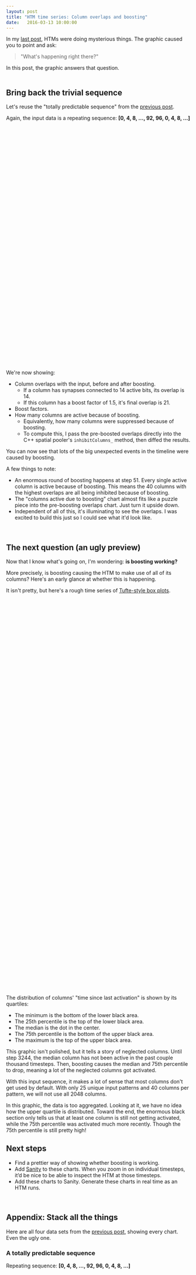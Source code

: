 ```yaml
---
layout: post
title: "HTM time series: Column overlaps and boosting"
date:   2016-03-13 10:00:00
---
```


<script src="//d3js.org/d3.v3.min.js" charset="utf-8"></script>
<script>
function insertCharts(node, inputDataUrl, columnStatesUrl, segmentsUrl, segmentLearningUrl,
                      columnOverlapsUrl, columnBoostedOverlapsUrl, allBoostFactorsUrl,
                      activeDueToBoostingUrl, timeSinceActiveUrl) {
    //
    // SHARED STATE
    //
    var chartWidth = 600,
        chartLeft = 40,
        x = d3.scale.linear()
            .range([0, chartWidth]),
        onxscalechanged = [], // callbacks
        onZoomScaleExtentChanged = [], // callbacks
        timestepCount,
        zoom = d3.behavior.zoom()
            .on('zoom', function() {
                // Enforce a translateExtent
                if (x(0) > x.range()[0]) {
                    zoom.translate([0, zoom.translate()[1]]);
                }
                else if (x(timestepCount) < x.range()[1]) {
                    var xDomain = x.domain(),
                        domainWidth = xDomain[1] - xDomain[0],
                        leftMostInDataSpace = timestepCount - domainWidth;
                    zoom.translate([-(leftMostInDataSpace * zoom.scale()),
                                    zoom.translate()[1]]);
                }
                onxscalechanged.forEach(function(f) { f(true); });
            }),
        container = d3.select(node).append('div')
            .style('position', 'relative'),
        charts = container.append('div')
            .style('position', 'absolute')
            .style('left', chartLeft + 'px'),
        xSamplesDomain = [null, null],
        xSamples = [],
        overlapColorScale = d3.scale.linear()
            .domain([Number.MAX_VALUE, -1])
            .range(['whitesmoke', 'black']),
        onOverlapColorScaleChanged = []; // callbacks

    function onTimestepCountKnown(count) {
        if (!timestepCount || count > timestepCount) {
            timestepCount = count;
            // Set the domain to [0, count], but do this charade because the zoom's
            // scale is encapsulated and we can't change it without changing the
            // domain. A zoom scale of 1 means that the data space and pixel space
            // are equal.
            var scale = chartWidth / count;
            x.domain([0,chartWidth]);
            zoom.x(x);
            zoom.scale(scale);
            zoom.scaleExtent([chartWidth / count, Math.max(40, scale)]);
            onZoomScaleExtentChanged.forEach(function(f) { f(); });
        }
    }

    function xResample() {
        var extent = x.domain();
        if (xSamplesDomain[0] == extent[0] && xSamplesDomain[1] == extent[1]) {
            // No need to resample.
            return;
        }

        var xSamplesNew;
        if (extent[1] - extent[0] > chartWidth) {
            var bucketWidth = (extent[1] - extent[0]) / chartWidth,
                iPrevious = 0;
            xSamplesNew = d3.range(extent[0], extent[1], bucketWidth)
                .slice(0, chartWidth) // Floating point math can cause an extra.
                .map(function(x) {
                    var data = {x0: x, x1: Math.min(x + bucketWidth, extent[1])};
                    while (iPrevious < xSamples.length &&
                           xSamples[iPrevious].x < data.x0) {
                        iPrevious++;
                    }

                    if (iPrevious < xSamples.length &&
                        xSamples[iPrevious].x < data.x1) {
                        // When zooming / panning, the behavior is less
                        // jarring if we reuse samples rather than
                        // grabbing a new random sample.
                        data.x = xSamples[iPrevious].x;
                    }
                    else {
                        // Choose randomly from the interval.
                        // Otherwise with repeating patterns we'll have aliasing.
                        data.x = Math.random() * (data.x1 - data.x0) + data.x0;
                        data.x = Math.round(data.x);
                        if (data.x < data.x0) {
                            data.x++;
                        }
                        else if (data.x >= data.x1) {
                            data.x--;
                        }
                    }

                    return data;
                });
        }
        else {
            // No sampling needed.
            xSamplesNew = d3.range(Math.floor(extent[0]), extent[1])
                .map(function(x) { return {x0: x, x: x, x1: x + 1 };});
        }
        xSamples = xSamplesNew;
        xSamplesDomain = [extent[0], extent[1]];
    }

    //
    // ZOOM WIDGET
    //
    (function() {
        function interpolateZoom(translate, scale, onchange) {
            var self = this;
            return d3.transition().duration(350).tween('zoom', function () {
                var iTranslate = d3.interpolate(zoom.translate(), translate),
                    iScale = d3.interpolate(zoom.scale(), scale);
                return function (t) {
                    zoom
                        .scale(iScale(t))
                        .translate(iTranslate(t));
                    onchange();
                };
            });
        }

        function zoomTowardCenter(scale, animate) {
            var extent = x.domain(),
                center = ((extent[1] - extent[0]) / 2) + extent[0],
                timestepsPerPixel = 1/scale,
                nTimesteps = chartWidth * timestepsPerPixel,
                newLeftmost = Math.max(0, center - (nTimesteps/2)),
                translate = [-newLeftmost * scale, 0];

            if (animate) {
                interpolateZoom(translate, scale,
                                function () {
                                    onxscalechanged.forEach(function(f) { f(true); });
                                });
            }
            else {
                zoom.scale(scale);
                zoom.translate(translate);
                onxscalechanged.forEach(function(f) { f(false); });
            }
        }
        var zoomer = container.append('svg')
                .attr('width', 22)
                .attr('height', 102)
                .style('position', 'absolute')
                .style('top', '20px')
                .style('left', 0)
                .append('g')
                .attr('transform', 'translate(1,1)'),
            grooveHeight = 60,
            knobWidth = 20,
            knobHeight = 4,
            groove = zoomer.append('g')
                .attr('transform', 'translate(0, 20)'),
            grooveY = d3.scale.log()
                .domain([1, 5]) // default while waiting for csv
                .range([grooveHeight - knobHeight, 0]);
        onZoomScaleExtentChanged.push(function() {
            grooveY.domain(zoom.scaleExtent());
            placeKnob();
        });
        groove.append('rect')
            .attr('x', 8)
            .attr('y', 0)
            .attr('width', 3)
            .attr('height', 60)
            .attr('stroke', 'lightgray')
            .attr('fill', 'none');
        groove.append('rect')
            .attr('class', 'clickable')
            .attr('width', 20)
            .attr('height', 60)
            .attr('stroke', 'none')
            .attr('fill', 'transparent')
            .on('click', function () {
                var y = d3.event.clientY - d3.event.target.getBoundingClientRect().top;
                zoomTowardCenter(grooveY.invert(y), false);
            });

        [{text: '+',
          translateY: 0,
          onclick: function() {
              var y = Math.max(0, grooveY(zoom.scale()) - 5);
              zoomTowardCenter(grooveY.invert(y), true);
          }},
         {text: '-',
          translateY: grooveHeight + 20,
          onclick: function() {
              var y = Math.min(grooveHeight - knobHeight, grooveY(zoom.scale()) + 5);
              zoomTowardCenter(grooveY.invert(y), true);
          }}]
            .forEach(function(spec) {
                var button = zoomer.append('g')
                        .attr('transform', 'translate(0,' +
                              spec.translateY + ')');
                button.append('text')
                    .attr('class', 'noselect')
                    .attr('x', 10)
                    .attr('y', 10)
                    .attr('dy', '.26em')
                    .attr('text-anchor', 'middle')
                    .style('font', '15px sans-serif')
                    .style('font-weight', 'bold')
                    .style('fill', 'gray')
                    .text(spec.text);
                button.append('rect')
                    .attr('width', 20)
                    .attr('height', 20)
                    .attr('stroke-width', 1)
                    .attr('stroke', 'gray')
                    .attr('fill', 'transparent')
                    .attr('class', 'clickable')
                    .on('click', spec.onclick);
            });

        var knob = groove.append('g')
                .attr('class', 'draggable')
                .attr('transform', function(d) {
                    return 'translate(0,' + grooveY(d) + ')';
                }),
            knobProgress = knob.append('rect')
                .attr('height', knobHeight)
                .attr('fill', 'black')
                .attr('stroke', 'none'),
            knobTitle = knob.append('title');
        knob.append('rect')
            .attr('width', knobWidth)
            .attr('height', knobHeight)
            .attr('fill', 'transparent')
            .attr('stroke', 'gray')
            .call(d3.behavior.drag()
                  .on('dragstart', function() {
                      zoomer.classed('dragging', true);
                  })
                  .on('drag', function() {
                      var y = d3.event.sourceEvent.clientY -
                              groove.node().getBoundingClientRect().top;
                      y = Math.max(0, y);
                      y = Math.min(grooveHeight - knobHeight, y);
                      zoomTowardCenter(grooveY.invert(y));
                  })
                  .on('dragend', function() {
                      zoomer.classed('dragging', false);
                  }));

        function placeKnob() {
            var scale = zoom.scale(),
                sampleRate = Math.min(scale, 1);
            knob.attr('transform', 'translate(0,' + grooveY(scale) + ')');
            knobProgress.attr('width', knobWidth * sampleRate);
            knobTitle.text(sampleRate == 1 ?
                           "Displaying every timestep in this interval." :
                           ("Due to limited pixels, only " +
                            Math.round(sampleRate*100) +
                            "% of timesteps in this interval are shown."));
        }

        onxscalechanged.push(placeKnob);
    })();

    //
    // SHARED CHART CODE
    //
    function layeredTimeSeries() {
        var colorScale,
            x,
            y;

        function stretch(selection) {
            selection.each(function(data) {
                var pixelsPerTimestep =
                        (x.range()[1] - x.range()[0]) /
                        (x.domain()[1] - x.domain()[0]);
                d3.select(this).selectAll('.stretchMe')
                    .attr('transform', 'scale(' + pixelsPerTimestep +
                          ',1)translate(' + (-x.domain()[0]) + ',0)');
            });
        }

        var chart = function (selection) {
            selection.each(function(data) {
                var stretchMe = d3.select(this).selectAll('.stretchMe')
                        .data([data]);
                stretchMe.enter()
                    .append('g')
                    .attr('class', 'stretchMe');

                var layer = stretchMe.selectAll('.layer')
                        .data(function (d) {return d;});
                layer.enter()
                    .append('path')
                    .attr('class', 'layer')
                    .attr('stroke', 'none');
                layer
                    .attr('fill', function(d, i) { return colorScale(d.key); });
                layer.exit()
                    .remove();

                layer.attr('d', function (data) {
                    var ds = data.values;
                    return ds.map(function(d) {
                        var x0 = d.x0,
                            x1 = d.x1,
                            y0 = y(d.y0 + d.y),
                            y1 = y(d.y0);
                        return ['M', x0, y0,
                                'L', x1, y0,
                                'L', x1, y1,
                                'L', x0, y1,
                                'Z'].join(' ');
                    }).join(' ');
                });

                layer.exit().remove();
            }).call(stretch);
        };

        chart.stretch = stretch;

        chart.colorScale = function(_) {
            if (!arguments.length) return colorScale;
            colorScale = _;
            return chart;
        };

        chart.x = function(_) {
            if (!arguments.length) return x;
            x = _;
            return chart;
        };

        chart.y = function(_) {
            if (!arguments.length) return y;
            y = _;
            return chart;
        };

        return chart;
    }

    function boxPlotTimeSeries() {
        var x,
            y;

        function stretch(selection) {
            selection.each(function(data) {
                var pixelsPerTimestep =
                        (x.range()[1] - x.range()[0]) /
                        (x.domain()[1] - x.domain()[0]);
                d3.select(this).selectAll('.stretchMe')
                    .attr('transform', 'scale(' + pixelsPerTimestep +
                          ',1)translate(' + (-x.domain()[0]) + ',0)');
            });
        }

        var chart = function (selection) {
            selection.each(function(data) {
                var stretchMe = d3.select(this).selectAll('.stretchMe')
                        .data([data]);
                stretchMe.enter()
                    .append('g')
                    .attr('class', 'stretchMe');

                var column = stretchMe.selectAll('.column')
                        .data(function (d) { return d; });

                var entering = column.enter()
                        .append('g')
                        .attr('class', 'column');

                column
                    .attr('transform', function(data, i) {
                        return 'translate(' + data.x0 + ',0)';
                    });

                entering.append('rect')
                    .attr('class', 'top')
                    .attr('x', 0);
                entering.append('rect')
                    .attr('class', 'bottom')
                    .attr('x', 0);
                entering.append('ellipse')
                    .attr('class', 'median');

                column.exit()
                    .remove();

                column.select('rect.top')
                    .attr('y', function(data, i) { return y(data['max']); })
                    .attr('height', function(data, i) {
                        return Math.max(1, y(data.q3) - y(data.max));
                    })
                    .attr('width', function(data, i) { return data.x1 - data.x0; });

                column.select('rect.bottom')
                    .attr('y', function(data, i) { return y(data['q1']); })
                    .attr('height', function(data, i) {
                        return Math.max(1, y(data.min) - y(data.q1));
                    })
                    .attr('width', function(data, i) { return data.x1 - data.x0; });

                column.select('ellipse.median')
                    .attr('cx', function(data, i) {
                        return (data.x1 - data.x0) / 2;
                    })
                    .attr('cy', function(data, i) { return y(data.median); })
                    .attr('rx', function(data, i) { return (data.x1 - data.x0) / 2; })
                    .attr('ry', function(data, i) { return 1; });
            }).call(stretch);
        };

        chart.stretch = stretch;

        chart.x = function(_) {
            if (!arguments.length) return x;
            x = _;
            return chart;
        };

        chart.y = function(_) {
            if (!arguments.length) return y;
            y = _;
            return chart;
        };

        return chart;
    }

    //
    // SHARED X AXIS: TOP
    //
    (function() {
        var xAxis = d3.svg.axis()
                .scale(x)
                .tickPadding(3)
                .tickSize(0)
                .outerTickSize(0)
                .orient('top')
                .tickFormat(d3.format('d')),
            marginLeft = 3,
            svg = charts.append('svg')
                .attr('width', chartWidth + 10)
                .attr('height', 30)
                .style('position', 'relative')
                .style('left', -marginLeft + 'px'),
            xAxisNode = svg.append('g')
                .attr('class', 'x axis noselect')
                .attr('transform', 'translate(' + marginLeft + ',30)')
                .append('g');
        onxscalechanged.push(function () {
            var extent = x.domain(),
                domainWidth = extent[1] - extent[0],
                pixelsPerTimestep = chartWidth / domainWidth,
                tickShift = pixelsPerTimestep / 2;
            xAxis.ticks(Math.min(domainWidth, 15));
            xAxisNode.call(xAxis);
            xAxisNode.attr('transform', 'translate(' + tickShift + ',' + '0)');
        });
    })();

    //
    // INPUT DATA PLOT
    //
    (function() {
        if (!inputDataUrl) {
            return;
        }
        var margin = {top: 4, right: 300, bottom: 4, left: 0},
            height = 60 - margin.top - margin.bottom;

        var svg = charts.append('svg')
                .attr('width', chartWidth + margin.left + margin.right)
                .attr('height', height + margin.top + margin.bottom);

        var defs = svg.append('defs');
        defs.append('clipPath')
            .attr('id', 'clip0')
            .append('rect')
            .attr('width', chartWidth)
            .attr('height', height);

        d3.csv(inputDataUrl)
            .row(function(d) {
                var intKeys = ['input'];
                intKeys.forEach(function(k) {
                    d[k] = parseInt(d[k]);
                });
                return d;
            })
            .get(function(error, timesteps) {
                onTimestepCountKnown(timesteps.length);
                var chartNode = svg.append('g')
                        .attr('class', 'chart')
                        .attr('transform', 'translate(' + margin.left + ',' + margin.top + ')'),
                    help = chartNode.append('g')
                        .attr('transform', 'translate(' + (chartWidth+50) + ',10)');

                // Title and legend
                help.append('text')
                    .attr('class', 'noselect')
                    .attr('text-anchor', 'right')
                    .attr('x', 5)
                    .attr('y', 0)
                    .text('input data');

                // Chart
                var y = d3.scale.linear()
                        .domain(d3.extent(timesteps, function(d) { return d.input; }))
                        .range([height - 1, 0]),
                    drawTimeout = null,
                    chart = layeredTimeSeries()
                        .colorScale(d3.scale.ordinal()
                                    .domain([0])
                                    .range(['black']))
                        .x(x)
                        .y(y),
                    chartNodeInner = chartNode.append('g')
                        .style('clip-path', 'url(#clip0)');

                chartNode.append('rect')
                    .attr('fill-opacity', 0)
                    .attr('x', 0)
                    .attr('y', 0)
                    .attr('width', chartWidth)
                    .attr('height', height)
                    .call(zoom);

                function draw () {
                    // For this chart, don't sample. It obscures the data.
                    var layers = [{
                        key: 0,
                        values: timesteps.map(function(step, i) {
                            return {x0: i, x1: i + 1,
                                    y0: step['input'] - 0.5,
                                    y: 1};
                        })}];

                    chartNodeInner.datum(layers)
                        .call(chart);
                }

                onxscalechanged.push(function() {
                    chartNodeInner.call(chart.stretch);
                });

                // y axis
                chartNode.append('g')
                    .attr('transform', 'translate(' + chartWidth + ', 0)')
                    .attr('class', 'y axis')
                    .call(d3.svg.axis()
                          .scale(y)
                          .ticks(4)
                          .tickPadding(2)
                          .tickSize(4)
                          .outerTickSize(0)
                          .orient('right'));

                // Initial change
                draw();
                onxscalechanged.forEach(function (f) { f(); });
            });
    })
    ();

    //
    // COLUMN STATES PLOT
    //
    (function() {
        if (!columnStatesUrl) {
            return;
        }
        var margin = {top: 0, right: 300, bottom: 4, left: 0},
            height = 60 - margin.top - margin.bottom;

        var svg = charts.append('svg')
                .attr('width', chartWidth + margin.left + margin.right)
                .attr('height', height + margin.top + margin.bottom);

        var defs = svg.append('defs');
        defs.append('clipPath')
            .attr('id', 'clip1')
            .append('rect')
            .attr('width', chartWidth)
            .attr('height', height);

        d3.csv(columnStatesUrl)
            .row(function(d) {
                var intKeys = ['n-unpredicted-active-columns',
                               'n-predicted-active-columns',
                               'n-predicted-inactive-columns'];
                intKeys.forEach(function(k) {
                    d[k] = parseInt(d[k]);
                });
                return d;
            })
            .get(function(error, timesteps) {
                onTimestepCountKnown(timesteps.length);
                var stackOrder = [{key: 'n-unpredicted-active-columns',
                                   color: 'hsl(0,100%,50%)',
                                   activeText: 'active',
                                   predictedText: 'not predicted'},
                                  {key: 'n-predicted-active-columns',
                                   color: 'hsl(270,100%,40%)',
                                   activeText: 'active',
                                   predictedText: 'predicted'},
                                  {key: 'n-predicted-inactive-columns',
                                   color: 'hsla(210,100%,50%,0.5)',
                                   activeText: 'not active',
                                   predictedText: 'predicted'}],
                    yStackMax = d3.max(timesteps, function(d) {
                        return stackOrder.reduce(function(sum, o) {
                            return sum + d[o.key];
                        }, 0);
                    }),
                    chartNode = svg.append('g')
                        .attr('class', 'chart')
                        .attr('transform', 'translate(' + margin.left + ',' + margin.top + ')'),
                    stackColorScale = d3.scale.ordinal()
                        .domain(stackOrder.map(function(d) { return d.key; }))
                        .range(stackOrder.map(function(d) { return d.color; })),
                    help = chartNode.append('g')
                        .attr('transform', 'translate(' + (chartWidth+50) + ',10)');

                // Title and legend
                help.append('text')
                    .attr('class', 'noselect')
                    .attr('text-anchor', 'right')
                    .attr('x', 5)
                    .attr('y', 0)
                    .text('active and predicted columns, stacked by:');

                var legend = help.append('g')
                        .attr('class', 'noselect')
                        .attr('transform', 'translate(0, 20)'),
                    unitWidth = 80,
                    color = legend.selectAll('g')
                        .data(stackOrder);
                stackOrder.forEach(function(o, i) {
                    var g = legend.append('g')
                            .attr('transform', 'translate(' + i * unitWidth + ',0)');
                    g.append('rect')
                        .attr('width', unitWidth)
                        .attr('height', 4)
                        .attr('fill', o.color);
                    g.append('text')
                        .attr('x', unitWidth/2)
                        .attr('dy', '-0.24em')
                        .attr('text-anchor', 'middle')
                        .text(o.activeText);
                    g.append('text')
                        .attr('x', unitWidth/2)
                        .attr('y', 14)
                        .attr('text-anchor', 'middle')
                        .text(o.predictedText);
                });

                // Chart
                var y = d3.scale.linear()
                        .domain([0, yStackMax])
                        .range([height, 0]),
                    drawTimeout = null,
                    chart = layeredTimeSeries()
                        .colorScale(stackColorScale)
                        .x(x)
                        .y(y),
                    chartNodeInner = chartNode.append('g')
                        .style('clip-path', 'url(#clip1)');

                chartNode.append('rect')
                    .attr('fill-opacity', 0)
                    .attr('x', 0)
                    .attr('y', 0)
                    .attr('width', chartWidth)
                    .attr('height', height)
                    .call(zoom);

                function draw () {
                    if (drawTimeout) {
                        clearTimeout(drawTimeout);
                        drawTimeout = null;
                    }

                    xResample();

                    var layers = [];
                    stackOrder.forEach(function(o) {
                        var values = xSamples.map(function(data) {
                            var y = timesteps[data.x][o.key] || 0;
                            return {x: data.x, x0: data.x0, x1: data.x1, y: y};
                        });
                        layers.push({
                            key: o.key,
                            values: values
                        });
                    });
                    var stack = d3.layout.stack()
                            .values(function(d) { return d.values; });
                    stack(layers); // inserts y0 values
                    chartNodeInner.datum(layers)
                        .call(chart);
                }

                onxscalechanged.push(function(maybeCoalesce) {
                    chartNodeInner.call(chart.stretch);
                    if (!drawTimeout) {
                        drawTimeout = setTimeout(draw, maybeCoalesce ? 250 : 1000/60);
                    }
                });

                // y axis
                chartNode.append('g')
                    .attr('transform', 'translate(' + chartWidth + ', 0)')
                    .attr('class', 'y axis')
                    .call(d3.svg.axis()
                          .scale(y)
                          .ticks(4)
                          .tickPadding(2)
                          .tickSize(4)
                          .outerTickSize(0)
                          .orient('right'));

                // Initial change
                draw();
                onxscalechanged.forEach(function (f) { f(); });
            });
    })();

    //
    // COLUMN OVERLAP PLOT
    //
    (function() {
        if (!columnOverlapsUrl) {
            return;
        }

        var margin = {top: 20, right: 300, bottom: 20, left: 0},
            height = 100 - margin.top - margin.bottom;

        var svg = charts.append('svg')
                .attr('width', chartWidth + margin.left + margin.right)
                .attr('height', height + margin.top + margin.bottom);

        var defs = svg.append('defs');
        defs.append('clipPath')
            .attr('id', 'clip2')
            .append('rect')
            .attr('width', chartWidth)
            .attr('height', height);

        d3.text(columnOverlapsUrl, 'text/csv', function(error, contents) {
            var timesteps = d3.csv.parseRows(contents),
                maxColumns = 0,
                minOverlap = Number.MAX_VALUE,
                maxOverlap = 0;

            onTimestepCountKnown(timesteps.length);

            timesteps.forEach(function(row) {
                maxColumns = Math.max(maxColumns, row.length);
                if (row.length > 0) {
                    minOverlap = Math.min(minOverlap, row[row.length - 1]);
                    maxOverlap = Math.max(maxOverlap, row[0]);
                }

                for (var i = 0; i < row.length; i++) {
                    row[i] = parseInt(row[i]);
                }
            });

            var overlapExtent = overlapColorScale.domain();
            overlapExtent[0] = Math.min(minOverlap, overlapExtent[0]);
            overlapExtent[1] = Math.max(maxOverlap, overlapExtent[1]);
            overlapColorScale.domain(overlapExtent);
            onOverlapColorScaleChanged.forEach(function (f) { f(); });

            var chartNode = svg.append('g')
                    .attr('class', 'chart')
                    .attr('transform', 'translate(' + margin.left + ',' + margin.top + ')')
                    .attr('class', 'crispLayers'),
                help = chartNode.append('g')
                    .attr('transform', 'translate(' + (chartWidth+50) + ',0)');

            // Title and legend
            help.append('text')
                .attr('class', 'noselect')
                .attr('text-anchor', 'right')
                .attr('x', 2)
                .attr('y', 0)
                .text('active columns, stacked by:');

            var legendWidth = 200,
                legend = help.append('g')
                    .attr('class', 'noselect')
                    .attr('transform', 'translate(0, 20)'),
                minText = legend.append('text')
                    .attr('y', 14)
                    .attr('text-anchor', 'middle'),
                maxText = legend.append('text')
                    .attr('x', legendWidth)
                    .attr('text-anchor', 'middle')
                    .attr('y', 14);

            legend.append('text')
                .attr('x', legendWidth / 2)
                .attr('y', -4)
                .attr('text-anchor', 'middle')
                .text('overlap with the input');;

            function drawLegend() {
                var overlapExtent = overlapColorScale.domain();
                var rect = legend.selectAll('rect')
                    .data(d3.range(overlapExtent[0], overlapExtent[1],
                                   (overlapExtent[1] - overlapExtent[0]) / legendWidth));
                rect.enter()
                    .append('rect')
                    .attr('x', function(d, i) { return i; })
                    .attr('width', 1)
                    .attr('height', 4);
                rect.attr('fill', function(d, i) { return overlapColorScale(d); });

                minText.text(overlapExtent[0]);
                maxText.text(overlapExtent[1]);
            }

            drawLegend();

            // Chart
            var y = d3.scale.linear()
                    .domain([0, maxColumns])
                    .range([height, 0]),
                drawTimeout = null,
                chart = layeredTimeSeries()
                    .colorScale(overlapColorScale)
                    .x(x)
                    .y(y),
                chartNodeInner = chartNode.append('g')
                    .style('clip-path', 'url(#clip2)');

            chartNode.append('rect')
                .attr('fill-opacity', 0)
                .attr('x', 0)
                .attr('y', 0)
                .attr('width', chartWidth)
                .attr('height', height)
                .call(zoom);

            function draw () {
                if (drawTimeout) {
                    clearTimeout(drawTimeout);
                    drawTimeout = null;
                }

                xResample();

                // Format:
                // [{key: 22, values: [{x: 0, y: 0}, {x: 1, y: 2}, ...]},
                //  {key: 25, values: [{x: 0, y: 2}, {x: 1, y: 0}, ...]},
                //  ... ]
                var layers = [];

                var reverse = true;
                xSamples.forEach(function(data, sampleIndex) {
                    var overlaps = timesteps[data.x];
                    overlaps.forEach(function(overlap) {
                        var layer;
                        for (var i = 0; i < layers.length + 1; i++) {
                            if (i >= layers.length ||
                                (reverse && layers[i].key < overlap) ||
                                (!reverse && layers[i].key > overlap)) {
                                layer = {
                                    key: overlap,
                                    values: xSamples.map(function(data) {
                                        return {
                                            x0: data.x0,
                                            x: data.x,
                                            x1: data.x1,
                                            y: 0
                                        };
                                    })
                                };
                                layers.splice(i, 0, layer);
                                break;
                            }
                            else if (layers[i].key == overlap) {
                                layer = layers[i];
                                break;
                            }
                        }

                        layer.values[sampleIndex].y++;
                    });
                });

                var stack = d3.layout.stack()
                        .values(function (d) { return d.values; });
                stack(layers); // inserts y0 values
                chartNodeInner.datum(layers)
                    .call(chart);
            }

            onxscalechanged.push(function(maybeCoalesce) {
                chartNodeInner.call(chart.stretch);
                if (!drawTimeout) {
                    drawTimeout = setTimeout(draw, maybeCoalesce ? 250 : 1000/60);
                }
            });

            onOverlapColorScaleChanged.push(function() {
                drawLegend();
                draw();
            });

            // Initial change
            draw();
            drawLegend();
            onxscalechanged.forEach(function (f) { f(); });
        });
    })
    ();

    //
    // BOOSTED COLUMN OVERLAP PLOT
    //
    (function() {
        if (!columnBoostedOverlapsUrl) {
            return;
        }

        var margin = {top: 20, right: 300, bottom: 20, left: 0},
            height = 100 - margin.top - margin.bottom;

        var svg = charts.append('svg')
                .attr('width', chartWidth + margin.left + margin.right)
                .attr('height', height + margin.top + margin.bottom);

        var defs = svg.append('defs');
        defs.append('clipPath')
            .attr('id', 'clip3')
            .append('rect')
            .attr('width', chartWidth)
            .attr('height', height);

        d3.text(columnBoostedOverlapsUrl, 'text/csv', function(error, contents) {
            var timesteps = d3.csv.parseRows(contents),
                maxColumns = 0,
                minOverlap = Number.MAX_VALUE,
                maxOverlap = 0;

            onTimestepCountKnown(timesteps.length);

            timesteps.forEach(function(row) {
                maxColumns = Math.max(maxColumns, row.length);
                if (row.length > 0) {
                    minOverlap = Math.min(minOverlap, row[row.length - 1]);
                    maxOverlap = Math.max(maxOverlap, row[0]);
                }

                for (var i = 0; i < row.length; i++) {
                    // Much faster, because there are lots more potential floats
                    // than potential ints, and we need one layer per unique
                    // value.  And it's actually easier to read with the bigger
                    // color changes, despite being less precise.
                    row[i] = Math.round(parseFloat(row[i]));
                }
            });

            var overlapExtent = overlapColorScale.domain();
            overlapExtent[0] = Math.min(minOverlap, overlapExtent[0]);
            overlapExtent[1] = Math.max(maxOverlap, overlapExtent[1]);
            overlapColorScale.domain(overlapExtent);
            onOverlapColorScaleChanged.forEach(function (f) { f(); });

            var chartNode = svg.append('g')
                    .attr('class', 'chart')
                    .attr('transform', 'translate(' + margin.left + ',' + margin.top + ')')
                    .attr('class', 'crispLayers'),
                help = chartNode.append('g')
                    .attr('transform', 'translate(' + (chartWidth+50) + ',0)');

            // Title and legend
            help.append('text')
                .attr('class', 'noselect')
                .attr('text-anchor', 'right')
                .attr('x', 2)
                .attr('y', 0)
                .text('active columns, stacked by:');

            var legendWidth = 200,
                legend = help.append('g')
                    .attr('class', 'noselect')
                    .attr('transform', 'translate(0, 20)'),
                minText = legend.append('text')
                    .attr('y', 14)
                    .attr('text-anchor', 'middle'),
                maxText = legend.append('text')
                    .attr('x', legendWidth)
                    .attr('text-anchor', 'middle')
                    .attr('y', 14);

            legend.append('text')
                .attr('x', legendWidth / 2)
                .attr('y', -4)
                .attr('text-anchor', 'middle')
                .text('overlap with the input, boosted');;

            function drawLegend() {
                var overlapExtent = overlapColorScale.domain();
                var rect = legend.selectAll('rect')
                    .data(d3.range(overlapExtent[0], overlapExtent[1],
                                   (overlapExtent[1] - overlapExtent[0]) / legendWidth));
                rect.enter()
                    .append('rect')
                    .attr('x', function(d, i) { return i; })
                    .attr('width', 1)
                    .attr('height', 4);
                rect.attr('fill', function(d, i) { return overlapColorScale(d); });

                minText.text(overlapExtent[0]);
                maxText.text(overlapExtent[1]);
            }

            // Chart
            var y = d3.scale.linear()
                    .domain([0, maxColumns])
                    .range([height, 0]),
                drawTimeout = null,
                chart = layeredTimeSeries()
                    .colorScale(overlapColorScale)
                    .x(x)
                    .y(y),
                chartNodeInner = chartNode.append('g')
                    .style('clip-path', 'url(#clip3)');

            chartNode.append('rect')
                .attr('fill-opacity', 0)
                .attr('x', 0)
                .attr('y', 0)
                .attr('width', chartWidth)
                .attr('height', height)
                .call(zoom);

            function draw () {
                if (drawTimeout) {
                    clearTimeout(drawTimeout);
                    drawTimeout = null;
                }

                xResample();

                // Format:
                // [{key: 22, values: [{x: 0, y: 0}, {x: 1, y: 2}, ...]},
                //  {key: 25, values: [{x: 0, y: 2}, {x: 1, y: 0}, ...]},
                //  ... ]
                var layers = [];

                var reverse = true;
                xSamples.forEach(function(data, sampleIndex) {
                    var overlaps = timesteps[data.x];
                    overlaps.forEach(function(overlap) {
                        var layer;
                        for (var i = 0; i < layers.length + 1; i++) {
                            if (i >= layers.length ||
                                (reverse && layers[i].key < overlap) ||
                                (!reverse && layers[i].key > overlap)) {
                                layer = {
                                    key: overlap,
                                    values: xSamples.map(function(data) {
                                        return {
                                            x0: data.x0,
                                            x: data.x,
                                            x1: data.x1,
                                            y: 0
                                        };
                                    })
                                };
                                layers.splice(i, 0, layer);
                                break;
                            }
                            else if (layers[i].key == overlap) {
                                layer = layers[i];
                                break;
                            }
                        }

                        layer.values[sampleIndex].y++;
                    });
                });
                var stack = d3.layout.stack()
                        .values(function (d) { return d.values; });
                stack(layers); // inserts y0 values
                chartNodeInner.datum(layers)
                    .call(chart);
            }

            onxscalechanged.push(function(maybeCoalesce) {
                chartNodeInner.call(chart.stretch);
                if (!drawTimeout) {
                    drawTimeout = setTimeout(draw, maybeCoalesce ? 250 : 1000/60);
                }
            });

            onOverlapColorScaleChanged.push(function() {
                drawLegend();
                draw();
            });

            // Initial change
            draw();
            drawLegend();
            onxscalechanged.forEach(function (f) { f(); });
        });
    })
    ();

    //
    // ALL BOOST FACTORS PLOT
    //
    (function() {
        if (!allBoostFactorsUrl) {
            return;
        }

        var margin = {top: 20, right: 300, bottom: 20, left: 0},
            height = 100 - margin.top - margin.bottom;

        var svg = charts.append('svg')
                .attr('width', chartWidth + margin.left + margin.right)
                .attr('height', height + margin.top + margin.bottom);

        var defs = svg.append('defs');
        defs.append('clipPath')
            .attr('id', 'clip2')
            .append('rect')
            .attr('width', chartWidth)
            .attr('height', height);

        d3.text(allBoostFactorsUrl, 'text/csv', function(error, contents) {
            var timesteps = d3.csv.parseRows(contents),
                maxBoosted = 0,
                minFactor = Number.MAX_VALUE,
                maxFactor = 0,
                nColors = 20; // perf

            onTimestepCountKnown(timesteps.length);

            var boostCounts = timesteps.map(function(row) {
                var nBoosted = 0,
                    freqs = [];
                for (var i = 0; i < row.length; i += 2) {
                    var boostFactor = Math.round(parseFloat(row[i]) * nColors) / nColors,
                        count = parseInt(row[i+1]);

                    if (boostFactor <= 1) {
                        continue;
                    }
                    else {
                        nBoosted += count;
                        minFactor = Math.min(minFactor, boostFactor);
                        maxFactor = Math.max(maxFactor, boostFactor);
                        freqs.push([boostFactor, count]);
                    }
                }

                maxBoosted = Math.max(maxBoosted, nBoosted);

                return freqs;
            });

            var chartNode = svg.append('g')
                    .attr('class', 'chart')
                    .attr('transform', 'translate(' + margin.left + ',' + margin.top + ')')
                    .attr('class', 'crispLayers'),
                colorScale = d3.scale.linear()
                    .domain([minFactor, maxFactor])
                    .range(['whitesmoke', 'black']),
                help = chartNode.append('g')
                    .attr('transform', 'translate(' + (chartWidth+50) + ',0)');

            // Title and legend
            help.append('text')
                .attr('class', 'noselect')
                .attr('text-anchor', 'right')
                .attr('x', 2)
                .attr('y', 0)
                .text('all boosted columns (including inactive)');

            var legend = help.append('g')
                    .attr('class', 'noselect')
                    .attr('transform', 'translate(0, 20)'),
                legendWidth = 200,
                rect = legend.selectAll('rect')
                    .data(d3.range(minFactor, maxFactor, (maxFactor - minFactor) / legendWidth));
            rect.enter()
                .append('rect')
                .attr('x', function(d, i) { return i; })
                .attr('width', 1)
                .attr('height', 4);
            rect.attr('fill', function(d, i) { return colorScale(d); });
            legend.append('text')
                .attr('x', legendWidth / 2)
                .attr('y', -4)
                .attr('text-anchor', 'middle')
                .text('boost factor');

            legend.append('text')
                .attr('y', 14)
                .attr('text-anchor', 'start')
                .text(minFactor.toFixed(4));
            legend.append('text')
                .attr('x', legendWidth)
                .attr('text-anchor', 'end')
                .attr('y', 14)
                .text(maxFactor.toFixed(4));

            // Chart
            var y = d3.scale.pow().exponent(6/10)
                    .domain([0, maxBoosted])
                    .range([height, 0]),
                drawTimeout = null,
                chart = layeredTimeSeries()
                    .colorScale(colorScale)
                    .x(x)
                    .y(y),
                chartNodeInner = chartNode.append('g')
                    .style('clip-path', 'url(#clip2)');

            chartNode.append('rect')
                .attr('fill-opacity', 0)
                .attr('x', 0)
                .attr('y', 0)
                .attr('width', chartWidth)
                .attr('height', height)
                .call(zoom);

            function draw () {
                if (drawTimeout) {
                    clearTimeout(drawTimeout);
                    drawTimeout = null;
                }

                xResample();

                // Format:
                // [{key: 22, values: [{x: 0, y: 0}, {x: 1, y: 2}, ...]},
                //  {key: 25, values: [{x: 0, y: 2}, {x: 1, y: 0}, ...]},
                //  ... ]
                var layers = [];

                var reverse = false;
                xSamples.forEach(function(data, sampleIndex) {
                    var freqs = boostCounts[data.x];
                    freqs.forEach(function(kv) {
                        var boostFactor = kv[0],
                            count = kv[1],
                            layer;
                        for (var i = 0; i < layers.length + 1; i++) {
                            if (i >= layers.length ||
                                (reverse && layers[i].key < boostFactor) ||
                                (!reverse && layers[i].key > boostFactor)) {
                                layer = {
                                    key: boostFactor,
                                    values: xSamples.map(function(data) {
                                        return {
                                            x0: data.x0,
                                            x: data.x,
                                            x1: data.x1,
                                            y: 0
                                        };
                                    })
                                };
                                layers.splice(i, 0, layer);
                                break;
                            }
                            else if (layers[i].key == boostFactor) {
                                layer = layers[i];
                                break;
                            }
                        }

                        layer.values[sampleIndex].y = count;
                    });
                });
                var stack = d3.layout.stack()
                        .values(function (d) { return d.values; });
                stack(layers); // inserts y0 values
                chartNodeInner.datum(layers)
                    .call(chart);
            }

            onxscalechanged.push(function(maybeCoalesce) {
                chartNodeInner.call(chart.stretch);
                if (!drawTimeout) {
                    drawTimeout = setTimeout(draw, maybeCoalesce ? 250 : 1000/60);
                }
            });

            // y axis
            chartNode.append('g')
                .attr('transform', 'translate(' + chartWidth + ', 0)')
                .attr('class', 'y axis')
                .call(d3.svg.axis()
                      .scale(y)
                      .ticks(3)
                      .tickPadding(2)
                      .tickSize(4)
                      .outerTickSize(0)
                      .orient('right'));

            // Initial change
            draw();
            onxscalechanged.forEach(function (f) { f(); });
        });
    })();

    //
    // ACTIVE DUE TO BOOSTING PLOT
    //
    (function() {
        if (!activeDueToBoostingUrl) {
            return;
        }

        var margin = {top: 5, right: 300, bottom: 4, left: 0},
            height = 100 - margin.top - margin.bottom;

        var svg = charts.append('svg')
                .attr('width', chartWidth + margin.left + margin.right)
                .attr('height', height + margin.top + margin.bottom);

        var defs = svg.append('defs');
        defs.append('clipPath')
            .attr('id', 'clip3')
            .append('rect')
            .attr('width', chartWidth)
            .attr('height', height);

        d3.csv(activeDueToBoostingUrl)
            .row(function(d) {
                var intKeys = ['n-active-due-to-boosting',];
                intKeys.forEach(function(k) {
                    d[k] = parseInt(d[k]);
                });
                return d;
            })
            .get(function(error, timesteps) {
                onTimestepCountKnown(timesteps.length);
                var stackOrder = [{key: 'n-active-due-to-boosting',
                                   color: 'maroon'},],
                    yStackMax = d3.max(timesteps, function(d) {
                        return stackOrder.reduce(function(sum, o) {
                            return sum + d[o.key];
                        }, 0);
                    }),
                    chartNode = svg.append('g')
                        .attr('class', 'chart')
                        .attr('transform', 'translate(' + margin.left + ',' + margin.top + ')'),
                    stackColorScale = d3.scale.ordinal()
                        .domain(stackOrder.map(function(d) { return d.key; }))
                        .range(stackOrder.map(function(d) { return d.color; })),
                    help = chartNode.append('g')
                        .attr('transform', 'translate(' + (chartWidth+50) + ',10)');

                // Title and legend
                help.append('text')
                    .attr('class', 'noselect')
                    .attr('text-anchor', 'right')
                    .attr('x', 5)
                    .attr('y', 0)
                    .text('columns active due to boosting');;

                // Chart
                var y = d3.scale.linear()
                        .domain([0, yStackMax])
                        .range([height, 0]),
                    drawTimeout = null,
                    chart = layeredTimeSeries()
                        .colorScale(stackColorScale)
                        .x(x)
                        .y(y),
                    chartNodeInner = chartNode.append('g')
                        .style('clip-path', 'url(#clip3)');

                chartNode.append('rect')
                    .attr('fill-opacity', 0)
                    .attr('x', 0)
                    .attr('y', 0)
                    .attr('width', chartWidth)
                    .attr('height', height)
                    .call(zoom);

                function draw () {
                    if (drawTimeout) {
                        clearTimeout(drawTimeout);
                        drawTimeout = null;
                    }

                    xResample();

                    var layers = [];
                    stackOrder.forEach(function(o) {
                        var values = xSamples.map(function(data) {
                            var y = timesteps[data.x][o.key] || 0;
                            return {x: data.x, x0: data.x0, x1: data.x1, y: y};
                        });
                        layers.push({
                            key: o.key,
                            values: values
                        });
                    });
                    var stack = d3.layout.stack()
                            .values(function(d) { return d.values; });
                    stack(layers); // inserts y0 values
                    chartNodeInner.datum(layers)
                        .call(chart);
                }

                onxscalechanged.push(function(maybeCoalesce) {
                    chartNodeInner.call(chart.stretch);
                    if (!drawTimeout) {
                        drawTimeout = setTimeout(draw, maybeCoalesce ? 250 : 1000/60);
                    }
                });

                // y axis
                chartNode.append('g')
                    .attr('transform', 'translate(' + chartWidth + ', 0)')
                    .attr('class', 'y axis')
                    .call(d3.svg.axis()
                          .scale(y)
                          .ticks(2)
                          .tickPadding(2)
                          .tickSize(4)
                          .outerTickSize(0)
                          .orient('right'));

                // Initial change
                draw();
                onxscalechanged.forEach(function (f) { f(); });
            });
    })();

    //
    // SEGMENTS PLOT
    //
    (function() {
        if (!segmentsUrl) {
            return;
        }

        var margin = {top: 20, right: 300, bottom: 20, left: 0},
            height = 100 - margin.top - margin.bottom;

        var svg = charts.append('svg')
                .attr('width', chartWidth + margin.left + margin.right)
                .attr('height', height + margin.top + margin.bottom);

        var defs = svg.append('defs');
        defs.append('clipPath')
            .attr('id', 'clip4')
            .append('rect')
            .attr('width', chartWidth)
            .attr('height', height);

        d3.text(segmentsUrl, 'text/csv', function(error, contents) {
            var rows = d3.csv.parseRows(contents),
                htmData = rows[0],
                timesteps = rows.splice(1),
                activationThreshold = parseInt(htmData[0]),
                maxTotalSegments = 0,
                maxConnectedSynapsesInSegment = 0;

            onTimestepCountKnown(timesteps.length);

            timesteps.forEach(function(row) {
                var totalSegments = 0;
                for (var i = 0; i < row.length; i++) {
                    row[i] = parseInt(row[i]);
                    totalSegments += row[i];
                    if (i > maxConnectedSynapsesInSegment && row[i] > 0) {
                        maxConnectedSynapsesInSegment = i;
                    }
                }
                if (totalSegments > maxTotalSegments) {
                    maxTotalSegments = totalSegments;
                }
            });

            var chartNode = svg.append('g')
                    .attr('class', 'chart')
                    .attr('transform', 'translate(' + margin.left + ',' + margin.top + ')')
                    .attr('class', 'crispLayers'),
                stackOrder = d3.range(maxConnectedSynapsesInSegment + 1).reverse(),
                colorScale = d3.scale.linear()
                    .domain([0, maxConnectedSynapsesInSegment])
                    .range(['whitesmoke', 'black']),
                help = chartNode.append('g')
                    .attr('transform', 'translate(' + (chartWidth+50) + ',0)');

            // Title and legend
            help.append('text')
                .attr('class', 'noselect')
                .attr('text-anchor', 'right')
                .attr('x', 2)
                .attr('y', 0)
                .text('distal segments, stacked by:');

            var legend = help.append('g')
                    .attr('class', 'noselect')
                    .attr('transform', 'translate(0, 20)'),
                domainWidth = maxConnectedSynapsesInSegment + 1,
                legendWidth = 200,
                unitWidth = legendWidth / domainWidth,
                rect = legend.selectAll('rect')
                    .data(d3.range(maxConnectedSynapsesInSegment + 1));
            rect.enter()
                .append('rect')
                .attr('x', function(d, i) { return i * unitWidth; })
                .attr('width', unitWidth)
                .attr('height', 4);
            rect.attr('fill', function(d, i) { return colorScale(d); });
            legend.append('text')
                .attr('x', legendWidth / 2)
                .attr('y', -4)
                .attr('text-anchor', 'middle')
                .text('number of connected synapses on segment');
            legend.append('text')
                .attr('y', 14)
                .attr('text-anchor', 'middle')
                .text(0);
            legend.append('text')
                .attr('x', legendWidth)
                .attr('text-anchor', 'middle')
                .attr('y', 14)
                .text(maxConnectedSynapsesInSegment);

            // Chart
            var y = d3.scale.linear()
                    .domain([0, maxTotalSegments])
                    .range([height, 0]),
                drawTimeout = null,
                chart = layeredTimeSeries()
                    .colorScale(colorScale)
                    .x(x)
                    .y(y),
                chartNodeInner = chartNode.append('g')
                    .style('clip-path', 'url(#clip4)');

            chartNode.append('rect')
                .attr('fill-opacity', 0)
                .attr('x', 0)
                .attr('y', 0)
                .attr('width', chartWidth)
                .attr('height', height)
                .call(zoom);

            function draw () {
                if (drawTimeout) {
                    clearTimeout(drawTimeout);
                    drawTimeout = null;
                }

                xResample();

                var layers = [];
                stackOrder.forEach(function(key) {
                    var values = xSamples.map(function(data) {
                        var y = timesteps[data.x][key] || 0;
                        return {x: data.x, x0: data.x0, x1: data.x1, y: y};
                    });
                    layers.push({
                        key: key,
                        values: values
                    });
                });
                var stack = d3.layout.stack()
                        .values(function (d) { return d.values; });
                stack(layers); // inserts y0 values
                chartNodeInner.datum(layers)
                    .call(chart);
            }

            onxscalechanged.push(function(maybeCoalesce) {
                chartNodeInner.call(chart.stretch);
                if (!drawTimeout) {
                    drawTimeout = setTimeout(draw, maybeCoalesce ? 250 : 1000/60);
                }
            });

            // Axes
            var yLabels = chartNode.append('g')
                    .attr('transform', 'translate(' + (chartWidth + 2) + ', 0)');

            onxscalechanged.push(function () {
                var finalRow = timesteps[Math.floor(x.domain()[1] - 1)],
                    spikable = finalRow.slice(activationThreshold)
                        .reduce(function(sum, v) { return sum + v; }, 0),
                    total = finalRow.reduce(function(sum, v) { return sum + v; }, 0);
                var groups = yLabels.selectAll('g')
                        .data([[spikable, 'spikable', '0.34em'],
                               [total, 'total', '0.34em']]);
                var enteringGroups = groups.enter()
                        .append('g');
                enteringGroups.append('line')
                    .attr('x1', 0)
                    .attr('x2', 4)
                    .attr('y1', 0)
                    .attr('y2', 0)
                    .attr('stroke', 'black')
                    .attr('stroke-width', 1);
                enteringGroups.append('text')
                    .attr('class', 'noselect number')
                    .attr('x', 6)
                    .attr('dy', function(d, i) { return d[2]; });
                enteringGroups.append('text')
                    .attr('class', 'noselect')
                    .attr('x', 6)
                    .attr('y', 15)
                    .text(function(d) { return d[1]; });
                groups.attr('transform', function(d, i) {
                    return 'translate(0,' + y(d[0]) + ')';
                })
                    .select('.number')
                    .text(function(d, i) { return d[0]; });
            });

            // Initial change
            draw();
            onxscalechanged.forEach(function (f) { f(); });
        });
    })();

    //
    // SEGMENT LEARNING PLOTS
    //
    (function() {
        if (!segmentLearningUrl) {
            return;
        }

        var margin = {top: 5, right: 300, bottom: 5, left: 0},
            height = 80 - margin.top - margin.bottom,
            specs = [{addKey: 'n-added-segments',
                      removeKey: 'n-destroyed-segments',
                      title: 'distal segment',
                      title2: 'addition / removal'},
                     {addKey: 'n-newly-connected-synapses',
                      removeKey: 'n-newly-disconnected-synapses',
                      title: 'distal connected synapse',
                      title2: 'addition / removal'},
                     {addKey: 'n-added-synapses',
                      removeKey: 'n-destroyed-synapses',
                      title: 'distal potential synapse',
                      title2: 'addition / removal'},
                     {addKey: 'n-strengthened-synapses',
                      removeKey: 'n-weakened-synapses',
                      title: 'distal synapse permanence',
                      title2: 'strengthening / weakening'},
                    ];

        specs.forEach(function (spec) {
            spec.svg = charts.append('svg')
                .attr('width', chartWidth + margin.left + margin.right)
                .attr('height', height + margin.top + margin.bottom);

            spec.svg
                .append('defs')
                .append('clipPath')
                .attr('id', 'clip5')
                .append('rect')
                .attr('width', chartWidth)
                .attr('height', height);
        });

        d3.csv(segmentLearningUrl)
            .row(function(d) {
                var intKeys = ['n-added-segments',
                               'n-destroyed-segments',
                               'n-added-synapses',
                               'n-destroyed-synapses',
                               'n-strengthened-synapses',
                               'n-weakened-synapses',
                               'n-newly-connected-synapses',
                               'n-newly-disconnected-synapses'];
                intKeys.forEach(function(k) {
                    d[k] = parseInt(d[k]);
                });
                return d;
            })
            .get(function(error, timesteps) {
                onTimestepCountKnown(timesteps.length);
                specs.forEach(function(spec) {
                    var maxAdd = Math.max(10, d3.max(timesteps, function(d) {
                        return d[spec.addKey];
                    })),
                        maxDestroy = Math.max(10, d3.max(timesteps, function(d) {
                            return d[spec.removeKey];
                        })),
                        chartNode = spec.svg.append('g')
                            .attr('class', 'chart')
                            .attr('transform', 'translate(' + margin.left + ',' + margin.top + ')'),
                        colorScale = d3.scale.ordinal()
                            .domain(['add', 'remove'])
                            .range(['green', 'lightgreen']),
                        help = chartNode.append('g')
                            .attr('transform', 'translate(' + (chartWidth+50) + ',5)');

                    // Title
                    help.append('text')
                        .attr('class', 'noselect')
                        .attr('text-anchor', 'right')
                        .attr('x', 5)
                        .attr('y', 0)
                        .text(spec.title);

                    help.append('text')
                        .attr('class', 'noselect')
                        .attr('text-anchor', 'right')
                        .attr('x', 5)
                        .attr('y', '1.5em')
                        .text(spec.title2);

                    // Chart
                    var y = d3.scale.linear()
                            .domain([-maxDestroy, maxAdd])
                            .range([height, 0]),
                        drawTimeout = null,
                        chart = layeredTimeSeries()
                            .colorScale(colorScale)
                            .x(x)
                            .y(y),
                        chartNodeInner = chartNode.append('g')
                            .style('clip-path', 'url(#clip5)');

                    chartNode.append('rect')
                        .attr('fill-opacity', 0)
                        .attr('x', 0)
                        .attr('y', 0)
                        .attr('width', chartWidth)
                        .attr('height', height)
                        .call(zoom);

                    function draw () {
                        if (drawTimeout) {
                            clearTimeout(drawTimeout);
                            drawTimeout = null;
                        }

                        xResample();

                        var layers = [
                            {key: 'add',
                             values: xSamples.map(function(data) {
                                 return {
                                     x0: data.x0,
                                     x: data.x,
                                     x1: data.x1,
                                     y0: 0,
                                     y: timesteps[data.x][spec.addKey]
                                 };
                             })},
                            {key: 'remove',
                             values: xSamples.map(function(data) {
                                 return {
                                     x0: data.x0,
                                     x: data.x,
                                     x1: data.x1,
                                     y0: 0,
                                     y: -timesteps[data.x][spec.removeKey]
                                 };
                             })},
                        ];

                        // d3.layout.stack()(layers); // inserts y0 values
                        chartNodeInner.datum(layers)
                            .call(chart);
                    }

                    onxscalechanged.push(function(maybeCoalesce) {
                        chartNodeInner.call(chart.stretch);
                        if (!drawTimeout) {
                            drawTimeout = setTimeout(draw, maybeCoalesce ? 250 : 1000/60);
                        }
                    });

                    // y axis
                    chartNode.append('g')
                        .attr('transform', 'translate(' + chartWidth + ', 0)')
                        .attr('class', 'y axis showAxis')
                        .call(d3.svg.axis()
                              .scale(y)
                              .ticks(4)
                              .tickPadding(2)
                              .tickSize(4)
                              .outerTickSize(0)
                              .tickFormat(d3.format('d'))
                              .orient('right'));

                    // Initial change
                    draw();
                    onxscalechanged.forEach(function (f) { f(); });
                });

            });
    })();

    //
    // TIME SINCE ACTIVE PLOT
    //
    (function() {
        if (!timeSinceActiveUrl) {
            return;
        }

        var margin = {top: 5, right: 300, bottom: 4, left: 0},
            height = 600 - margin.top - margin.bottom;

        var svg = charts.append('svg')
                .attr('width', chartWidth + margin.left + margin.right)
                .attr('height', height + margin.top + margin.bottom);

        var defs = svg.append('defs');
        defs.append('clipPath')
            .attr('id', 'clip6')
            .append('rect')
            .attr('width', chartWidth)
            .attr('height', height);

        d3.csv(timeSinceActiveUrl)
            .row(function(d) {
                var intKeys = ['min',
                               'q1',
                               'median',
                               'q3',
                               'max'];
                intKeys.forEach(function(k) {
                    d[k] = parseFloat(d[k]);
                });
                return d;
            })
            .get(function(error, timesteps) {
                onTimestepCountKnown(timesteps.length);
                var chartNode = svg.append('g')
                        .attr('class', 'chart')
                        .attr('transform', 'translate(' + margin.left + ',' + margin.top + ')'),
                    help = chartNode.append('g')
                        .attr('transform', 'translate(' + (chartWidth+50) + ',10)');

                // Title and legend
                help.append('text')
                    .attr('class', 'noselect')
                    .attr('text-anchor', 'right')
                    .attr('x', 5)
                    .attr('y', 0)
                    .text('distribution: timesteps since column last active');;

                // Chart
                var y = d3.scale.linear()
                        .domain([0, d3.max(timesteps, function(d) { return d.max; })])
                        .range([height, 0]),
                    drawTimeout = null,
                    chart = boxPlotTimeSeries()
                        .x(x)
                        .y(y),
                    chartNodeInner = chartNode.append('g')
                        .style('clip-path', 'url(#clip6)');

                chartNode.append('rect')
                    .attr('fill-opacity', 0)
                    .attr('x', 0)
                    .attr('y', 0)
                    .attr('width', chartWidth)
                    .attr('height', height)
                    .call(zoom);

                function draw () {
                    if (drawTimeout) {
                        clearTimeout(drawTimeout);
                        drawTimeout = null;
                    }

                    xResample();

                    var prepared = xSamples.map(function(data) {
                        var step = timesteps[data.x];
                        return {
                            min: step.min,
                            q1: step.q1,
                            median: step.median,
                            q3: step.q3,
                            max: step.max,
                            x0: data.x0,
                            x1: data.x1
                        };
                    });

                    chartNodeInner.datum(prepared)
                        .call(chart);
                }

                onxscalechanged.push(function(maybeCoalesce) {
                    chartNodeInner.call(chart.stretch);
                    if (!drawTimeout) {
                        drawTimeout = setTimeout(draw, maybeCoalesce ? 250 : 1000/60);
                    }
                });

                // y axis
                chartNode.append('g')
                    .attr('transform', 'translate(' + chartWidth + ', 0)')
                    .attr('class', 'y axis')
                    .call(d3.svg.axis()
                          .scale(y)
                          .ticks(8)
                          .tickPadding(2)
                          .tickSize(4)
                          .outerTickSize(0)
                          .orient('right'));

                // Initial change
                draw();
                onxscalechanged.forEach(function (f) { f(); });
            });
    })();

    //
    // SHARED X AXIS
    //
    (function() {
        var xAxis = d3.svg.axis()
                .scale(x)
                .tickPadding(3)
                .tickSize(0)
                .outerTickSize(0)
                .orient('bottom')
                .tickFormat(d3.format('d')),
            marginLeft = 3,
            svg = charts.append('svg')
                .attr('width', chartWidth + 10)
                .attr('height', 30)
                .style('position', 'relative')
                .style('left', -marginLeft + 'px'),
            xAxisNode = svg.append('g')
                .attr('class', 'x axis noselect')
                .attr('transform', 'translate(' + marginLeft + ',0)')
                .append('g');
        onxscalechanged.push(function () {
            var extent = x.domain(),
                domainWidth = extent[1] - extent[0],
                pixelsPerTimestep = chartWidth / domainWidth,
                tickShift = pixelsPerTimestep / 2;
            xAxis.ticks(Math.min(domainWidth, 15));
            xAxisNode.call(xAxis);
            xAxisNode.attr('transform', 'translate(' + tickShift + ',' + '0)');
        });

        svg.append('text')
            .attr('class', 'x label noselect')
            .attr('x', marginLeft)
            .attr('y', 25)
            .text('timestep');
    })();
};

</script>

<style type="text/css">
      text {
      font: 10px sans-serif;
      }

      .axis path {
      fill: none;
      stroke: none;
      shape-rendering: crispEdges;
      }

      .crispLayers .layer {
      shape-rendering: crispEdges;
      }

      .axis line {
      stroke: none;
      shape-rendering: crispEdges;
      }

      .showAxis path {
      stroke: black;
      }

      .y.axis line {
      stroke: black;
      }

      .noselect {
      -webkit-touch-callout: none;
      -webkit-user-select: none;
      -moz-user-select: none;
      -ms-user-select: none;
      user-select: none;
      }

      .clickable {
      cursor: pointer;
      }

      .draggable {
      cursor: -webkit-grab;
      cursor: -moz-grab;
      cursor: grab;
      }

      .dragging .draggable,
      .dragging .clickable {
      cursor: -webkit-grabbing;
      cursor: -moz-grabbing;
      cursor: grabbing;
      }
</style>

In my [last post](/blocks/2016/02/15/htm-stacks-of-time-series.html), HTMs were
doing mysterious things. The graphic caused you to point and ask:

> "What's happening right there?"

In this post, the graphic answers that question.<br /><br />

## Bring back the trivial sequence

Let's reuse the "totally predictable sequence" from the
[previous post](/blocks/2016/02/15/htm-stacks-of-time-series.html).

Again, the input data is a repeating sequence: **[0, 4, 8, ..., 92, 96, 0, 4, 8, ...]**

<div style="position:absolute; left:0; right:0;">
<div id="focusOnBoosting" style="width:900px;margin:auto;position:relative;"></div>
</div>
<div style="height:650px;"></div>

<script>
insertCharts(document.getElementById('focusOnBoosting'),
"/stuff/fixed_seq.inputs.20160313-10.31.40.csv",
"/stuff/fixed_seq.column_states.20160313-10.31.40.csv",
null,
null,
"/stuff/fixed_seq.column_overlaps.20160313-10.31.40.csv",
"/stuff/fixed_seq.column_boosted_overlaps.20160313-10.31.40.csv",
"/stuff/fixed_seq.boosted_columns.20160313-10.31.40.csv",
"/stuff/fixed_seq.active_due_to_boosting.20160313-10.31.40.csv",
null
      );
</script>

We're now showing:

- Column overlaps with the input, before and after boosting.
  - If a column has synapses connected to 14 active bits, its overlap is 14.
  - If this column has a boost factor of 1.5, it's final overlap is 21.
- Boost factors.
- How many columns are active because of boosting.
  - Equivalently, how many columns were suppressed because of boosting.
  - To compute this, I pass the pre-boosted overlaps directly into the C++
    spatial pooler's `inhibitColumns_` method, then diffed the results.

You can now see that lots of the big unexpected events in the timeline were
caused by boosting.

A few things to note:

- An enormous round of boosting happens at step 51. Every single active column
  is active because of boosting. This means the 40 columns with the highest
  overlaps are all being inhibited because of boosting.
- The "columns active due to boosting" chart almost fits like a puzzle piece
  into the pre-boosting overlaps chart. Just turn it upside down.
- Independent of all of this, it's illuminating to see the overlaps. I was
  excited to build this just so I could see what it'd look like.

<br />

## The next question (an ugly preview)

Now that I know what's going on, I'm wondering: **is boosting working?**

More precisely, is boosting causing the HTM to make use of all of its columns?
Here's an early glance at whether this is happening.

It isn't pretty, but here's a rough time series of
[Tufte-style box plots](https://samcliffordinfo.files.wordpress.com/2012/12/boxplots.png).

<div style="position:absolute; left:0; right:0;">
<div id="uglyPreview" style="width:900px;margin:auto;position:relative;"></div>
</div>
<div style="height:1050px;"></div>

<script>
insertCharts(document.getElementById('uglyPreview'),
"/stuff/fixed_seq.inputs.20160313-10.31.40.csv",
"/stuff/fixed_seq.column_states.20160313-10.31.40.csv",
null,
null,
null,
null,
"/stuff/fixed_seq.boosted_columns.20160313-10.31.40.csv",
"/stuff/fixed_seq.active_due_to_boosting.20160313-10.31.40.csv",
"/stuff/fixed_seq.time_since_column_active.20160313-10.31.40.csv"
      );
</script>

<br />

The distribution of columns' "time since last activation" is shown by its
quartiles:

- The minimum is the bottom of the lower black area.
- The 25th percentile is the top of the lower black area.
- The median is the dot in the center.
- The 75th percentile is the bottom of the upper black area.
- The maximum is the top of the upper black area.

This graphic isn't polished, but it tells a story of neglected columns. Until
step 3244, the median column has not been active in the past couple thousand
timesteps. Then, boosting causes the median and 75th percentile to drop, meaning
a lot of the neglected columns got activated.

With this input sequence, it makes a lot of sense that most columns don't get
used by default. With only 25 unique input patterns and 40 columns per pattern,
we will not use all 2048 columns.

In this graphic, the data is too aggregated. Looking at it, we have no idea how
the upper quartile is distributed. Toward the end, the enormous black section
only tells us that at least one column is still not getting activated, while the
75th percentile was activated much more recently. Though the 75th percentile is
still pretty high!


## Next steps

- Find a prettier way of showing whether boosting is working.
- Add [Sanity](https://github.com/nupic-community/sanity) to these charts. When
  you zoom in on individual timesteps, it’d be nice to be able to inspect the
  HTM at those timesteps.
- Add these charts to Sanity. Generate these charts in real time as an HTM runs.

<br />

## Appendix: Stack all the things

Here are all four data sets from the
[previous post](/blocks/2016/02/15/htm-stacks-of-time-series.html), showing
every chart. Even the ugly one.

### A totally predictable sequence

Repeating sequence: **[0, 4, 8, ..., 92, 96, 0, 4, 8, ...]**

<div style="position:absolute; left:0; right:0;">
<div id="appendix0" style="width:900px;margin:auto;position:relative;"></div>
</div>
<div style="height:1750px;"></div>

<script>
insertCharts(document.getElementById('appendix0'),
"/stuff/fixed_seq.inputs.20160313-10.31.40.csv",
"/stuff/fixed_seq.column_states.20160313-10.31.40.csv",
"/stuff/fixed_seq.segments.20160313-10.31.40.csv",
"/stuff/fixed_seq.segment_learning.20160313-10.31.40.csv",
"/stuff/fixed_seq.column_overlaps.20160313-10.31.40.csv",
"/stuff/fixed_seq.column_boosted_overlaps.20160313-10.31.40.csv",
"/stuff/fixed_seq.boosted_columns.20160313-10.31.40.csv",
"/stuff/fixed_seq.active_due_to_boosting.20160313-10.31.40.csv",
"/stuff/fixed_seq.time_since_column_active.20160313-10.31.40.csv"
      );
</script>

### A sine wave: mostly predictable

A sine wave that oscillates between 0 and 100, using a period of 8π.

<div style="position:absolute; left:0; right:0;">
<div id="appendix1" style="width:900px;margin:auto;position:relative;"></div>
</div>
<div style="height:1750px;"></div>

<script>
insertCharts(document.getElementById('appendix1'),
"/stuff/sine.inputs.20160313-10.36.33.csv",
"/stuff/sine.column_states.20160313-10.36.33.csv",
"/stuff/sine.segments.20160313-10.36.33.csv",
"/stuff/sine.segment_learning.20160313-10.36.33.csv",
"/stuff/sine.column_overlaps.20160313-10.36.33.csv",
"/stuff/sine.column_boosted_overlaps.20160313-10.36.33.csv",
"/stuff/sine.boosted_columns.20160313-10.36.33.csv",
"/stuff/sine.active_due_to_boosting.20160313-10.36.33.csv",
"/stuff/sine.time_since_column_active.20160313-10.36.33.csv"
      );
</script>

### Actual data: kinda predictable

This is Numenta’s “hotgym” data set.

<div style="position:absolute; left:0; right:0;">
<div id="appendix2" style="width:900px;margin:auto;position:relative;"></div>
</div>
<div style="height:1750px;"></div>

<script>
insertCharts(document.getElementById('appendix2'),
"/stuff/hotgym.inputs.20160313-10.44.42.csv",
"/stuff/hotgym.column_states.20160313-10.44.42.csv",
"/stuff/hotgym.segments.20160313-10.44.42.csv",
"/stuff/hotgym.segment_learning.20160313-10.44.42.csv",
"/stuff/hotgym.column_overlaps.20160313-10.44.42.csv",
"/stuff/hotgym.column_boosted_overlaps.20160313-10.44.42.csv",
"/stuff/hotgym.boosted_columns.20160313-10.44.42.csv",
"/stuff/hotgym.active_due_to_boosting.20160313-10.44.42.csv",
"/stuff/hotgym.time_since_column_active.20160313-10.44.42.csv"
      );
</script>


### Not predictable: random integers

Random integers between 0 and 100.

<div style="position:absolute; left:0; right:0;">
<div id="appendix3" style="width:900px;margin:auto;position:relative;"></div>
</div>
<div style="height:1750px;"></div>

<script>
insertCharts(document.getElementById('appendix3'),
"/stuff/random.inputs.20160313-10.55.13.csv",
"/stuff/random.column_states.20160313-10.55.13.csv",
"/stuff/random.segments.20160313-10.55.13.csv",
"/stuff/random.segment_learning.20160313-10.55.13.csv",
"/stuff/random.column_overlaps.20160313-10.55.13.csv",
"/stuff/random.column_boosted_overlaps.20160313-10.55.13.csv",
"/stuff/random.boosted_columns.20160313-10.55.13.csv",
"/stuff/random.active_due_to_boosting.20160313-10.55.13.csv",
"/stuff/random.time_since_column_active.20160313-10.55.13.csv"
      );
</script>

## Appendix: How I got this data

I generated this data using [nupic](https://github.com/numenta/nupic). I used a
custom build of nupic.core that adds two methods to the `SpatialPooler` class
in `SpatialPooler.hpp`:

{% highlight c++ %}

  vector<UInt> getOverlaps()
  {
    return overlaps_;
  }

  vector<Real> getBoostedOverlaps()
  {
    return boostedOverlaps_;
  }

{% endhighlight %}

Here's my Jupyter notebook:

- [See it as HTML](/stuff/column-overlaps-and-boosting.html)
- [Download the notebook](/stuff/column-overlaps-and-boosting.ipynb)

My HTM model parameters came from a swarm on the hotgym data set, then I changed
'temporalImp' to 'tm_py' to use `temporal_memory.py`. These parameters could
definitely be improved. I wasn't focusing on tuning parameters, I was focused on
seeing what's going on.
